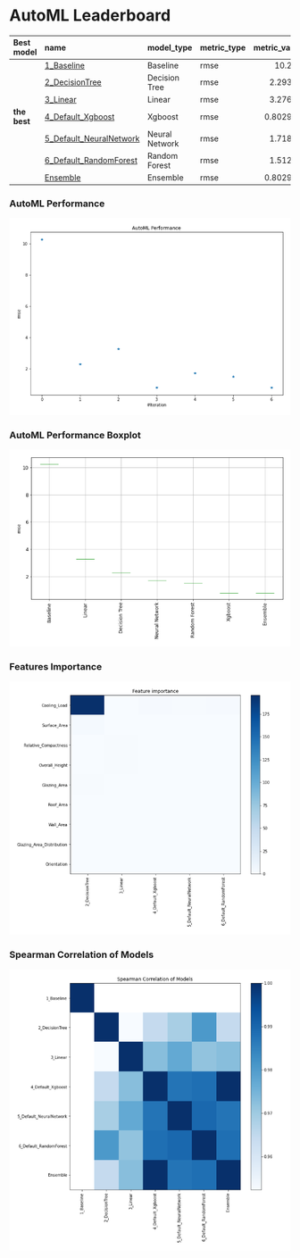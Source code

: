 # AutoML Leaderboard

| Best model   | name                                                         | model_type     | metric_type   |   metric_value |   train_time |
|:-------------|:-------------------------------------------------------------|:---------------|:--------------|---------------:|-------------:|
|              | [1_Baseline](1_Baseline/README.md)                           | Baseline       | rmse          |      10.264    |         0.43 |
|              | [2_DecisionTree](2_DecisionTree/README.md)                   | Decision Tree  | rmse          |       2.29304  |         1.6  |
|              | [3_Linear](3_Linear/README.md)                               | Linear         | rmse          |       3.27609  |         1.5  |
| **the best** | [4_Default_Xgboost](4_Default_Xgboost/README.md)             | Xgboost        | rmse          |       0.802949 |         2.55 |
|              | [5_Default_NeuralNetwork](5_Default_NeuralNetwork/README.md) | Neural Network | rmse          |       1.71861  |         0.74 |
|              | [6_Default_RandomForest](6_Default_RandomForest/README.md)   | Random Forest  | rmse          |       1.51273  |         1.95 |
|              | [Ensemble](Ensemble/README.md)                               | Ensemble       | rmse          |       0.802949 |         0.13 |

### AutoML Performance
![AutoML Performance](ldb_performance.png)

### AutoML Performance Boxplot
![AutoML Performance Boxplot](ldb_performance_boxplot.png)

### Features Importance
![features importance across models](features_heatmap.png)



### Spearman Correlation of Models
![models spearman correlation](correlation_heatmap.png)

